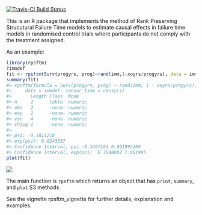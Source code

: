 [![Travis-CI Build Status](https://travis-ci.org/shug0131/rpsftm.svg?branch=master)](https://travis-ci.org/shug0131/rpsftm)

<!-- README.md is generated from README.Rmd. Please edit that file -->
This is an R package that implements the method of Rank Preserving Strucutural Failure Time models to estimate causal effects in failure time models in randomised control trials where participants do not comply with the treatment assigned.

As an example:

``` r
library(rpsftm)
?immdef
fit <- rpsftm(Surv(progyrs, prog)~rand(imm,1-xoyrs/progyrs), data = immdef, censor_time = censyrs)
summary(fit)
#> rpsftm(formula = Surv(progyrs, prog) ~ rand(imm, 1 - xoyrs/progyrs), 
#>     data = immdef, censor_time = censyrs)
#>       Length Class  Mode   
#> n     2      table  numeric
#> obs   2      -none- numeric
#> exp   2      -none- numeric
#> var   4      -none- numeric
#> chisq 1      -none- numeric
#> 
#> psi: -0.1811218
#> exp(psi): 0.8343337
#> Confidence Interval, psi -0.3497161 0.001993204
#> Confidence Interval, exp(psi)  0.7048882 1.001995
plot(fit)
```

![](README-unnamed-chunk-2-1.png)

The main function is `rpsftm` which returns an object that has `print`, `summary`, and `plot` S3 methods.

See the vignette rpsftm\_vignette for further details, explanation and examples.
